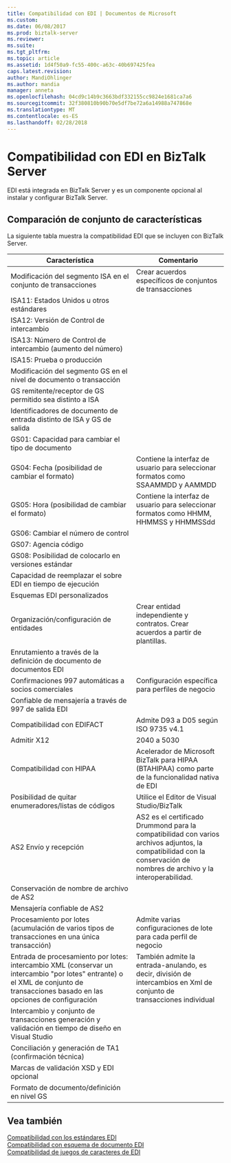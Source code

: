 ```yaml
---
title: Compatibilidad con EDI | Documentos de Microsoft
ms.custom: 
ms.date: 06/08/2017
ms.prod: biztalk-server
ms.reviewer: 
ms.suite: 
ms.tgt_pltfrm: 
ms.topic: article
ms.assetid: 1d4f50a9-fc55-400c-a63c-40b697425fea
caps.latest.revision: 
author: MandiOhlinger
ms.author: mandia
manager: anneta
ms.openlocfilehash: 04cd9c14b9c3663bdf332155cc9824e1681ca7a6
ms.sourcegitcommit: 32f380810b90b70e5df7be72a6a14988a747868e
ms.translationtype: MT
ms.contentlocale: es-ES
ms.lasthandoff: 02/28/2018
---
```

# <a name="edi-support-in-biztalk-server"></a>Compatibilidad con EDI en BizTalk Server
EDI está integrada en BizTalk Server y es un componente opcional al instalar y configurar BizTalk Server. 
  
## <a name="feature-set-comparison-chart"></a>Comparación de conjunto de características  
 La siguiente tabla muestra la compatibilidad EDI que se incluyen con BizTalk Server.
  
|Característica|Comentario|  
|---|---|
|Modificación del segmento ISA en el conjunto de transacciones| Crear acuerdos específicos de conjuntos de transacciones|  
|ISA11: Estados Unidos u otros estándares| |  
|ISA12: Versión de Control de intercambio| |  
|ISA13: Número de Control de intercambio (aumento del número)| |  
|ISA15: Prueba o producción| |  
|Modificación del segmento GS en el nivel de documento o transacción| |  
|GS remitente/receptor de GS permitido sea distinto a ISA| |  
|Identificadores de documento de entrada distinto de ISA y GS de salida| |  
|GS01: Capacidad para cambiar el tipo de documento| |  
|GS04: Fecha (posibilidad de cambiar el formato)|Contiene la interfaz de usuario para seleccionar formatos como SSAAMMDD y AAMMDD|  
|GS05: Hora (posibilidad de cambiar el formato)|Contiene la interfaz de usuario para seleccionar formatos como HHMM, HHMMSS y HHMMSSdd|  
|GS06: Cambiar el número de control| |  
|GS07: Agencia código| |  
|GS08: Posibilidad de colocarlo en versiones estándar| |  
|Capacidad de reemplazar el sobre EDI en tiempo de ejecución| |  
|Esquemas EDI personalizados| |  
|Organización/configuración de entidades|Crear entidad independiente y contratos. Crear acuerdos a partir de plantillas.|  
|Enrutamiento a través de la definición de documento de documentos EDI| |  
|Confirmaciones 997 automáticas a socios comerciales|Configuración específica para perfiles de negocio|  
|Confiable de mensajería a través de 997 de salida EDI| |  
|Compatibilidad con EDIFACT|Admite D93 a D05 según ISO 9735 v4.1|  
|Admitir X12|2040 a 5030|  
|Compatibilidad con HIPAA| Acelerador de Microsoft BizTalk para HIPAA (BTAHIPAA) como parte de la funcionalidad nativa de EDI|  
|Posibilidad de quitar enumeradores/listas de códigos|Utilice el Editor de Visual Studio/BizTalk|  
|AS2 Envío y recepción| AS2 es el certificado Drummond para la compatibilidad con varios archivos adjuntos, la compatibilidad con la conservación de nombres de archivo y la interoperabilidad.|  
|Conservación de nombre de archivo de AS2| |  
|Mensajería confiable de AS2| |  
|Procesamiento por lotes (acumulación de varios tipos de transacciones en una única transacción)|Admite varias configuraciones de lote para cada perfil de negocio|  
|Entrada de procesamiento por lotes: intercambio XML (conservar un intercambio "por lotes" entrante) o el XML de conjunto de transacciones basado en las opciones de configuración|También admite la entrada-anulando, es decir, división de intercambios en Xml de conjunto de transacciones individual|  
|Intercambio y conjunto de transacciones generación y validación en tiempo de diseño en Visual Studio| |  
|Conciliación y generación de TA1 (confirmación técnica)| |  
|Marcas de validación XSD y EDI opcional| |  
|Formato de documento/definición en nivel GS| |  
  
## <a name="see-also"></a>Vea también  
 [Compatibilidad con los estándares EDI](../core/edi-standards-support.md)   
 [Compatibilidad con esquema de documento EDI](../core/edi-document-schema-support.md)   
 [Compatibilidad de juegos de caracteres de EDI](../core/edi-character-set-support.md)